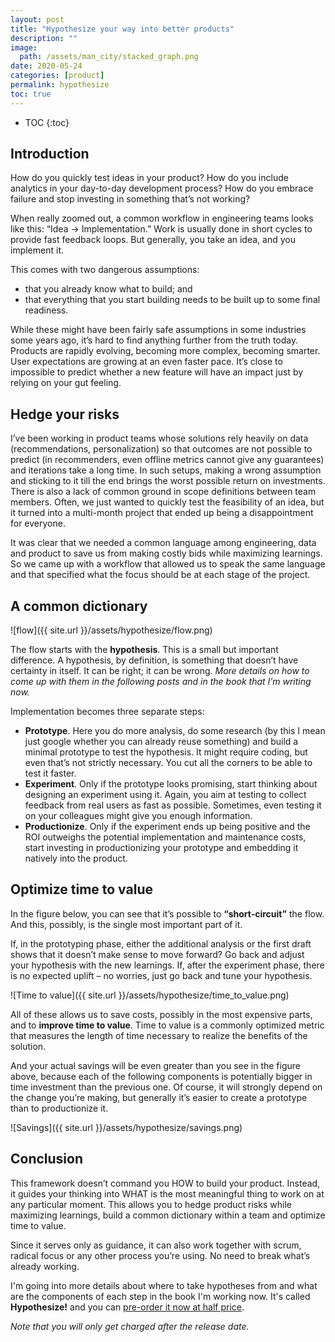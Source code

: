 ```yaml
---
layout: post
title: "Hypothesize your way into better products"
description: ""
image:
  path: /assets/man_city/stacked_graph.png
date: 2020-05-24
categories: [product]
permalink: hypothesize
toc: true
---
```

* TOC
{:toc}

## Introduction
How do you quickly test ideas in your product? How do you include analytics in your day-to-day development process? How do you embrace failure and stop investing in something that’s not working?

When really zoomed out, a common workflow in engineering teams looks like this: “Idea -> Implementation.” Work is usually done in short cycles to provide fast feedback loops. But generally, you take an idea, and you implement it.

This comes with two dangerous assumptions:
- that you already know what to build; and
- that everything that you start building needs to be built up to some final readiness.

While these might have been fairly safe assumptions in some industries some years ago, it’s hard to find anything further from the truth today. Products are rapidly evolving, becoming more complex, becoming smarter. User expectations are growing at an even faster pace. It’s close to impossible to predict whether a new feature will have an impact just by relying on your gut feeling.


## Hedge your risks
I’ve been working in product teams whose solutions rely heavily on data (recommendations, personalization) so that outcomes are not possible to predict (in recommenders, even offline metrics cannot give any guarantees) and iterations take a long time. In such setups, making a wrong assumption and sticking to it till the end brings the worst possible return on investments. There is also a lack of common ground in scope definitions between team members. Often, we just wanted to quickly test the feasibility of an idea, but it turned into a multi-month project that ended up being a disappointment for everyone.

It was clear that we needed a common language among engineering, data and product to save us from making costly bids while maximizing learnings. So we came up with a workflow that allowed us to speak the same language and that specified what the focus should be at each stage of the project.


## A common dictionary
![flow]({{ site.url }}/assets/hypothesize/flow.png)

The flow starts with the **hypothesis**. This is a small but important difference. A hypothesis, by definition, is something that doesn’t have certainty in itself. It can be right; it can be wrong. _More details on how to come up with them in the following posts and in the book that I’m writing now._

Implementation becomes three separate steps:
- **Prototype**. Here you do more analysis, do some research (by this I mean just google whether you can already reuse something) and build a minimal prototype to test the hypothesis. It might require coding, but even that’s not strictly necessary. You cut all the corners to be able to test it faster.
- **Experiment**. Only if the prototype looks promising, start thinking about designing an experiment using it. Again, you aim at testing to collect feedback from real users as fast as possible. Sometimes, even testing it on your colleagues might give you enough information.
- **Productionize**. Only if the experiment ends up being positive and the ROI outweighs the potential implementation and maintenance costs, start investing in productionizing your prototype and embedding it natively into the product.


## Optimize time to value
In the figure below, you can see that it’s possible to **“short-circuit”** the flow. And this, possibly, is the single most important part of it.

If, in the prototyping phase, either the additional analysis or the first draft shows that it doesn’t make sense to move forward? Go back and adjust your hypothesis with the new learnings. If, after the experiment phase, there is no expected uplift – no worries, just go back and tune your hypothesis.

![Time to value]({{ site.url }}/assets/hypothesize/time_to_value.png)

All of these allows us to save costs, possibly in the most expensive parts, and to **improve time to value**. Time to value is a commonly optimized metric that measures the length of time necessary to realize the benefits of the solution.

And your actual savings will be even greater than you see in the figure above, because each of the following components is potentially bigger in time investment than the previous one. Of course, it will strongly depend on the change you’re making, but generally it’s easier to create a prototype than to productionize it.

![Savings]({{ site.url }}/assets/hypothesize/savings.png)

## Conclusion
This framework doesn’t command you HOW to build your product. Instead, it guides your thinking into WHAT is the most meaningful thing to work on at any particular moment. This allows you to hedge product risks while maximizing learnings, build a common dictionary within a team and optimize time to value.

Since it serves only as guidance, it can also work together with scrum, radical focus or any other process you’re using. No need to break what’s already working.

I'm going into more details about where to take hypotheses from and what are the components of each step in the book I'm working now. It's called **Hypothesize!** and you can [pre-order it now at half price](https://gumroad.com/l/SSTiNM/kwfh1gn). 

_Note that you will only get charged after the release date._